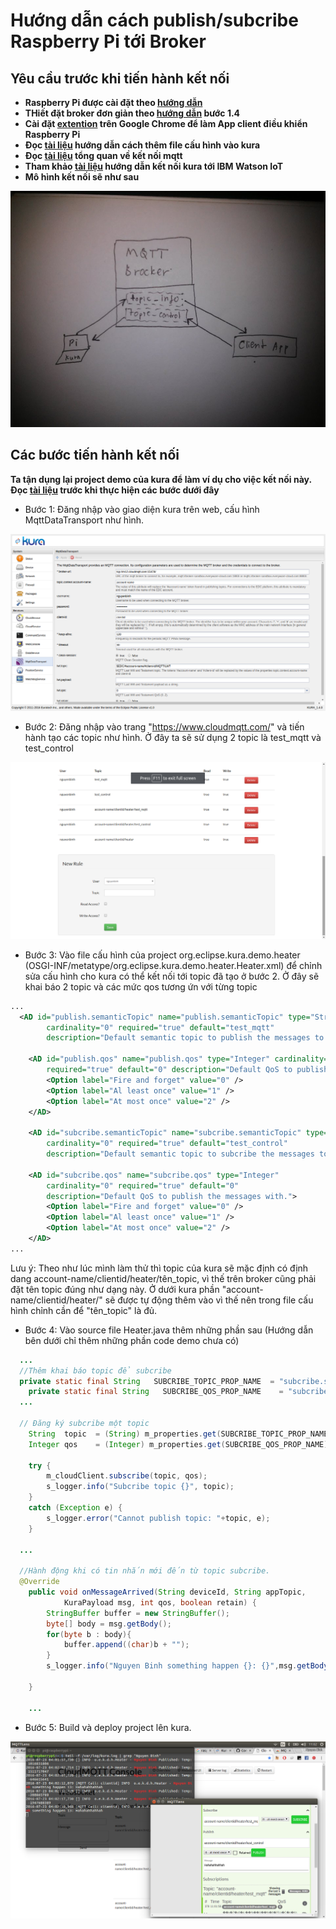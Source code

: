 # Hướng dẫn cách publish/subcribe Raspberry Pi tới Broker

## Yêu cầu trước khi tiến hành kết nối 
+ **Raspberry Pi được cài đặt theo [hướng dẫn](https://github.com/nguyenvulebinh/kura_experience/blob/master/Ket_noi_i2c.md)**
+ **THiết đặt broker đơn giản theo [hướng dẫn](http://iotalliance.vn/categories/tutorial/articles/huong-dan-lap-trinh-esp8266-phan-3-lap-trinh-giao-tiep-mqtt.html) bước 1.4**
+ **Cài đặt [extention](https://chrome.google.com/webstore/detail/mqttlens/hemojaaeigabkbcookmlgmdigohjobjm?hl=vi) trên Google Chrome để làm App client điều khiển Raspberry Pi**
+ **Đọc [tài liệu](http://eclipse.github.io/kura/doc/configurable_component.html) hướng dẫn cách thêm file cấu hình vào kura**
+ **Đọc [tài liệu](http://www.indigoo.com/dox/wsmw/1_Middleware/MQTT.pdf) tổng quan về kết nối mqtt**
+ **Tham khảo [tài liệu](https://developer.ibm.com/recipes/tutorials/connect-eclipse-kura-to-ibm-watson-iot/) hướng dẫn kết nối kura tới IBM Watson IoT**
+ **Mô hình kết nối sẽ như sau**

![alt tag](https://github.com/nguyenvulebinh/kura_mqtt/blob/master/13816802_1049728231783921_754624311_n.jpg)

## Các bước tiến hành kết nối
**Ta tận dụng lại project demo của kura để làm ví dụ cho việc kết nối này. Đọc [tài liệu](http://eclipse.github.io/kura/doc/heater_demo.html) trước khi thực hiện các bước dưới đây**

+ Bước 1: Đăng nhập vào giao diện kura trên web, cấu hình MqttDataTransport như hình.

![alt tag](https://github.com/nguyenvulebinh/kura_mqtt/blob/master/Screenshot%20from%202016-07-23%2010-27-41.png)

+ Bước 2: Đăng nhập vào trang "https://www.cloudmqtt.com/" và tiến hành tạo các topic như hình. Ở đây ta sẽ sử dụng 2 topic là test_mqtt và test_control

![alt tag](https://github.com/nguyenvulebinh/kura_mqtt/blob/master/Screenshot%20from%202016-07-23%2010-34-34.png)

+ Bước 3: Vào file cấu hình của project org.eclipse.kura.demo.heater (OSGI-INF/metatype/org.eclipse.kura.demo.heater.Heater.xml) để chỉnh sửa cấu hình cho kura có thể kết nối tới topic đã tạo ở bước 2. Ở đây sẽ khai báo 2 topic và các mức qos tương ứn với từng topic
``` xml
...
  <AD id="publish.semanticTopic" name="publish.semanticTopic" type="String"
		cardinality="0" required="true" default="test_mqtt"
		description="Default semantic topic to publish the messages to." />

	<AD id="publish.qos" name="publish.qos" type="Integer" cardinality="0"
		required="true" default="0" description="Default QoS to publish the messages with.">
		<Option label="Fire and forget" value="0" />
		<Option label="Al least once" value="1" />
		<Option label="At most once" value="2" />
	</AD>

	<AD id="subcribe.semanticTopic" name="subcribe.semanticTopic" type="String"
		cardinality="0" required="true" default="test_control"
		description="Default semantic topic to subcribe the messages to." />

	<AD id="subcribe.qos" name="subcribe.qos" type="Integer"
		cardinality="0" required="true" default="0"
		description="Default QoS to publish the messages with.">
		<Option label="Fire and forget" value="0" />
		<Option label="Al least once" value="1" />
		<Option label="At most once" value="2" />
	</AD>
...
```
Lưu ý: Theo như lúc mình làm thử thì topic của kura sẽ mặc định có định dang account-name/clientid/heater/tên_topic, vì thế trên broker cũng phải đặt tên topic đúng như dạng này. Ở dưới kura phần "account-name/clientid/heater/" sẽ được tự động thêm vào vì thế nên trong file cấu hình chỉnh cần để "tên_topic" là đủ.

+ Bước 4: Vào source file Heater.java thêm những phần sau (Hướng dẫn bên dưới chỉ thêm những phần code demo chưa có)
```java
  ...
  //Thêm khai báo topic để subcribe
  private static final String   SUBCRIBE_TOPIC_PROP_NAME  = "subcribe.semanticTopic";
	private static final String   SUBCRIBE_QOS_PROP_NAME    = "subcribe.qos";
  ...
  
  // Đăng ký subcribe một topic
	String  topic  = (String) m_properties.get(SUBCRIBE_TOPIC_PROP_NAME);
	Integer qos    = (Integer) m_properties.get(SUBCRIBE_QOS_PROP_NAME);
	
	try {
		m_cloudClient.subscribe(topic, qos);
		s_logger.info("Subcribe topic {}", topic);
	} 
	catch (Exception e) {
		s_logger.error("Cannot publish topic: "+topic, e);
	}
  
  ...
  
  //Hành động khi có tin nhắn mới đến từ topic subcribe.
  @Override
	public void onMessageArrived(String deviceId, String appTopic,
			KuraPayload msg, int qos, boolean retain) {
		StringBuffer buffer = new StringBuffer();
		byte[] body = msg.getBody();
		for(byte b : body){
			buffer.append((char)b + "");
		}
		s_logger.info("Nguyen Binh something happen {}: {}",msg.getBody().length, buffer.toString());
		
	}
	
	...
```
+ Bước 5: Build và deploy project lên kura.

![alt tag](https://github.com/nguyenvulebinh/kura_mqtt/blob/master/Screenshot%20from%202016-07-23%2011-02-21.png)
